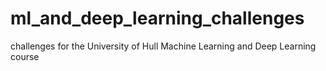 # ml_and_deep_learning_challenges
challenges for the University of Hull Machine Learning and Deep Learning course
